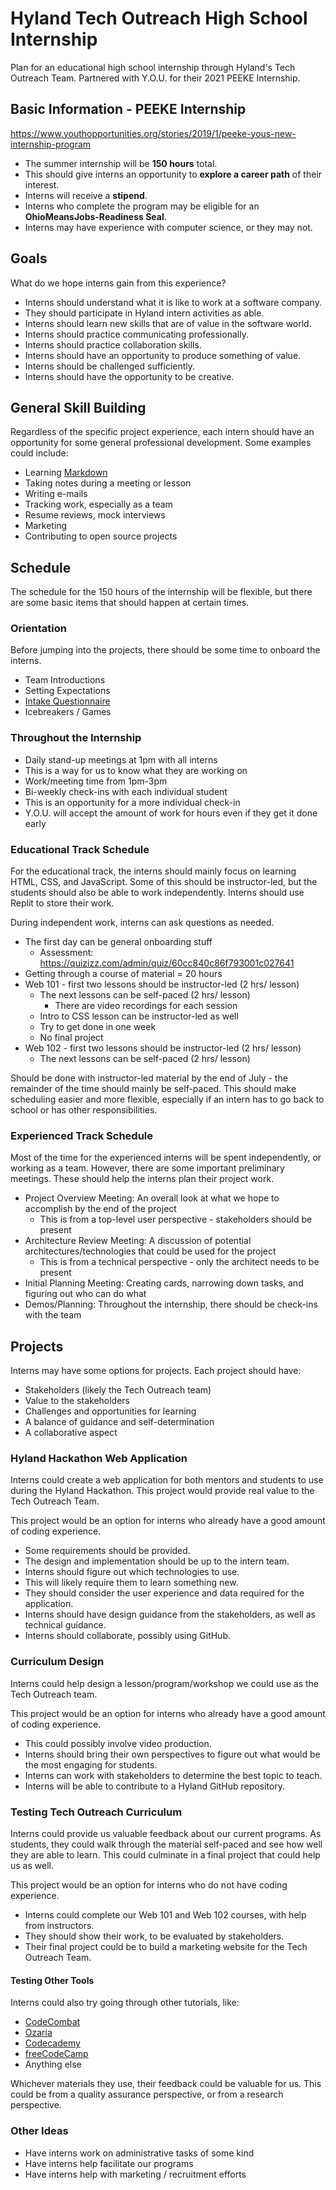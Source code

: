 # Hyland Tech Outreach High School Internship
Plan for an educational high school internship through Hyland's Tech Outreach Team. Partnered with Y.O.U. for their 2021 PEEKE Internship.

## Basic Information - PEEKE Internship
https://www.youthopportunities.org/stories/2019/1/peeke-yous-new-internship-program

- The summer internship will be **150 hours** total.
- This should give interns an opportunity to **explore a career path** of their interest.
- Interns will receive a **stipend**.
- Interns who complete the program may be eligible for an **OhioMeansJobs-Readiness Seal**.
- Interns may have experience with computer science, or they may not.

## Goals
What do we hope interns gain from this experience?

- Interns should understand what it is like to work at a software company.
 - They should participate in Hyland intern activities as able.
- Interns should learn new skills that are of value in the software world.
- Interns should practice communicating professionally.
- Interns should practice collaboration skills.
- Interns should have an opportunity to produce something of value.
- Interns should be challenged sufficiently.
- Interns should have the opportunity to be creative.

## General Skill Building
Regardless of the specific project experience, each intern should have an opportunity for some general professional development. Some examples could include:

- Learning [Markdown](https://www.markdowntutorial.com/)
- Taking notes during a meeting or lesson
- Writing e-mails
- Tracking work, especially as a team
- Resume reviews, mock interviews
- Marketing
- Contributing to open source projects

## Schedule
The schedule for the 150 hours of the internship will be flexible, but there are some basic items that should happen at certain times.

### Orientation
Before jumping into the projects, there should be some time to onboard the interns.

- Team Introductions
- Setting Expectations
- [Intake Questionnaire](https://docs.google.com/forms/d/e/1FAIpQLSc55bKh9aMjfW-RtpxshSIFU25Agx_8EyLmgzqBb7p9LYdhsg/viewform)
- Icebreakers / Games

### Throughout the Internship
- Daily stand-up meetings at 1pm with all interns
 - This is a way for us to know what they are working on
- Work/meeting time from 1pm-3pm 
- Bi-weekly check-ins with each individual student
 - This is an opportunity for a more individual check-in
- Y.O.U. will accept the amount of work for hours even if they get it done early

### Educational Track Schedule
For the educational track, the interns should mainly focus on learning HTML, CSS, and JavaScript. Some of this should be instructor-led, but the students should also be able to work independently. Interns should use Replit to store their work.

During independent work, interns can ask questions as needed. 

- The first day can be general onboarding stuff
  - Assessment: https://quizizz.com/admin/quiz/60cc840c86f793001c027641
- Getting through a course of material = 20 hours
- Web 101 - first two lessons should be instructor-led (2 hrs/ lesson)
  - The next lessons can be self-paced (2 hrs/ lesson)
    - There are video recordings for each session
  - Intro to CSS lesson can be instructor-led as well
  - Try to get done in one week
  - No final project
- Web 102 - first two lessons should be instructor-led (2 hrs/ lesson)
  - The next lessons can be self-paced (2 hrs/ lesson)

Should be done with instructor-led material by the end of July - the remainder of the time should mainly be self-paced. This should make scheduling easier and more flexible, especially if an intern has to go back to school or has other responsibilities.

### Experienced Track Schedule
Most of the time for the experienced interns will be spent independently, or working as a team. However, there are some important preliminary meetings. These should help the interns plan their project work.

- Project Overview Meeting: An overall look at what we hope to accomplish by the end of the project
  - This is from a top-level user perspective - stakeholders should be present
- Architecture Review Meeting: A discussion of potential architectures/technologies that could be used for the project
  - This is from a technical perspective - only the architect needs to be present
- Initial Planning Meeting: Creating cards, narrowing down tasks, and figuring out who can do what
- Demos/Planning: Throughout the internship, there should be check-ins with the team

## Projects
Interns may have some options for projects. Each project should have:

- Stakeholders (likely the Tech Outreach team)
- Value to the stakeholders
- Challenges and opportunities for learning
- A balance of guidance and self-determination
- A collaborative aspect

### Hyland Hackathon Web Application
Interns could create a web application for both mentors and students to use during the Hyland Hackathon. This project would provide real value to the Tech Outreach Team.

This project would be an option for interns who already have a good amount of coding experience.

- Some requirements should be provided.
- The design and implementation should be up to the intern team.
- Interns should figure out which technologies to use.
 - This will likely require them to learn something new.
- They should consider the user experience and data required for the application.
- Interns should have design guidance from the stakeholders, as well as technical guidance.
- Interns should collaborate, possibly using GitHub.

### Curriculum Design
Interns could help design a lesson/program/workshop we could use as the Tech Outreach team.

This project would be an option for interns who already have a good amount of coding experience.

- This could possibly involve video production.
- Interns should bring their own perspectives to figure out what would be the most engaging for students.
- Interns can work with stakeholders to determine the best topic to teach.
- Interns will be able to contribute to a Hyland GitHub repository.

### Testing Tech Outreach Curriculum
Interns could provide us valuable feedback about our current programs. As students, they could walk through the material self-paced and see how well they are able to learn. This could culminate in a final project that could help us as well.

This project would be an option for interns who do not have coding experience.

- Interns could complete our Web 101 and Web 102 courses, with help from instructors.
 - They should show their work, to be evaluated by stakeholders.
- Their final project could be to build a marketing website for the Tech Outreach Team.

#### Testing Other Tools
Interns could also try going through other tutorials, like:
- [CodeCombat](https://codecombat.com/)
- [Ozaria](https://www.ozaria.com/)
- [Codecademy](https://www.codecademy.com/)
- [freeCodeCamp](https://www.freecodecamp.org/)
- Anything else

Whichever materials they use, their feedback could be valuable for us. This could be from a quality assurance perspective, or from a research perspective.

### Other Ideas
- Have interns work on administrative tasks of some kind
- Have interns help facilitate our programs
- Have interns help with marketing / recruitment efforts
